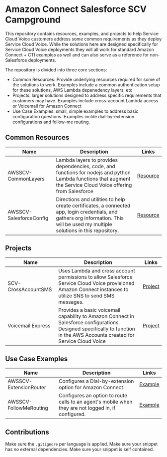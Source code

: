 # Amazon Connect Salesforce SCV Campground

This repository contains resources, examples, and projects to help Service Cloud Voice customers address some common requirements as they deploy Service Cloud Voice. While the solutions here are designed specifically for Service Cloud Voice deployments they will all work for standard Amazon Connect + CTI examples as well and can also serve as a reference for non-Salesforce deployments. 

The repository is divided into three core sections:
- Common Resources: Provide underlying resources required for some of the solutions to work. Examples include a common authentication setup for these solutions, AWS Lambda depenedency layers, etc
- Projects: larger solutions designed to address specific requirements that customers may have. Examples include cross-account Lambda access or Voicemail for Amazon Connect
- Use Case Examples: small, simple examples to address basic configuration questions. Examples inclde dial-by-extension configurations and follow-me routing.

## Common Resources

| Name | Description | Links |
| ---- | ----------- | ----- |
| AWSSCV-CommonLayers | Lambda layers to provides dependencies, code, and functions for nodejs and python Lambda functions that augment the Service Cloud Voice offering from Salesforce | [Resource](common/AWSSCV-CommonLayers) |
| AWSSCV-SalesforceConfig | Directions and utilities to help create certificates, a connected app, login credentials, and gathers org information. This  will be used my multiple solutions in this repository. | [Resource](common/AWSSCV-SalesforceConfig) |

## Projects

| Name | Description | Links |
| ---- | ----------- | ----- |
| SCV-CrossAccountSMS | Uses Lambda and cross account permissions to allow Salesforce Service Cloud Voice provisioned Amazon Connect instances to utilize SNS to send SMS messages. | [Project](projects/SCV-CrossAccountSMS) |
| Voicemail Express | Provides a basic voicemail capability to Amazon Connect in Salesforce configurations. Designed specifically to function in the AWS Accounts created for Service Cloud Voice | [Project](projects/SCV-VoicemailExpress)

## Use Case Examples
| Name | Description | Links |
| ---- | ----------- | ----- |
| AWSSCV-ExtensionRouter | Configures a Dial-by-extension option for Amazon Connect. | [Example](examples/ExtensionRouting) |
| AWSSCV-FollowMeRouting | Configures an option to route calls to an agent's mobile when they are not logged in, if configured. | [Example](examples/FollowMeRouting) |

## Contributions

Make sure the `.gitignore` per language is applied.
Make sure your snippet has no external dependencies.
Make sure your snippet is self contained.
